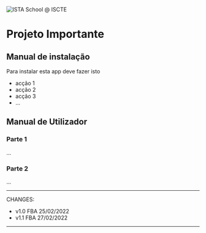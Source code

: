 ![ISTA School @ ISCTE](https://gci.iscte-iul.pt/2020/logotipos/files/brand_v2/escolas/rgb/ista/en/horizontal/main/rgb_ista_en_horizontal_main.png)

# Projeto Importante
## Manual de instalação

Para instalar esta app deve fazer isto
- acção 1
- acção 2
- acção 3
- ...


## Manual de Utilizador
### Parte 1
...

### Parte 2
...
 
 
-----------------------------------------------------------------------

CHANGES: 
- v1.0 FBA 25/02/2022
- v1.1 FBA 27/02/2022

-----------------------------------------------------------------------
